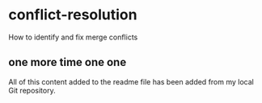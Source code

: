 # conflict-resolution
How to identify and fix merge conflicts

## one more time one one
All of this content added to the readme file has been added from my local Git repository.
